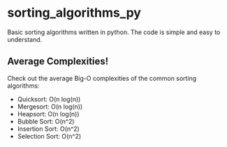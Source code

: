 sorting_algorithms_py
=====================

Basic sorting algorithms written in python. 
The code is simple and easy to understand.

Average Complexities!
-----------------

Check out the average Big-O complexities of the common sorting algorithms:

- Quicksort:	O(n log(n))
- Mergesort:	O(n log(n))
- Heapsort:	O(n log(n))
- Bubble Sort:	O(n^2)
- Insertion Sort:	O(n^2)
- Selection Sort:	O(n^2)

